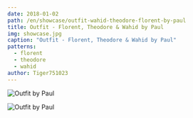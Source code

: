 ```yaml
---
date: 2018-01-02
path: /en/showcase/outfit-wahid-theodore-florent-by-paul
title: Outfit - Florent, Theodore & Wahid by Paul
img: showcase.jpg
caption: "Outfit - Florent, Theodore & Wahid by Paul"
patterns:
  - florent
  - theodore
  - wahid
author: Tiger751023
---
```


![Outfit by Paul](/img/showcase/outfit-wahid-theodore-florent-by-paul/high_back.jpg)

![Outfit by Paul](/img/showcase/outfit-wahid-theodore-florent-by-paul/high_front.jpg)